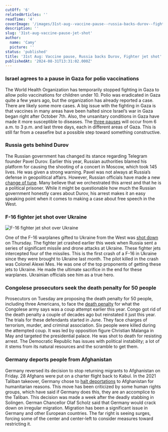 ```yaml
---
cutOff: '6'
relatedArticles: ''
readTime: '4'
coverImage: '/images/31st-aug--vaccine-pause--russia-backs-durov--fighter-jet-shot-a-M0ND.webp'
description: ''
slug: '31st-aug-vaccine-pause-jet-shot'
author:
  name: 'Camy'
  picture: ''
status: 'published'
title: '31st Aug: Vaccine pause, Russia backs Durov, Fighter jet shot'
publishedAt: '2024-08-31T13:31:02.000Z'
---
```


### Israel agrees to a pause in Gaza for polio vaccinations

The World Health Organization has temporarily stopped fighting in Gaza to allow polio vaccinations for children under 10. Polio was eradicated in Gaza quite a few years ago, but the organization has already reported a case. There are likely some more cases. A big issue with the fighting in Gaza is that vaccines in many areas have been halted since Israel’s war in Gaza began right after October 7th. Also, the unsanitary conditions in Gaza have made it more susceptible to diseases.  The [three pauses](https://www.aljazeera.com/news/liveblog/2024/8/29/israels-war-on-gaza-live-israel-warned-not-to-extend-war-to-west-bank) will occur from 6 a.m. to 3 p.m. and last three days, each in different areas of Gaza. This is still far from a ceasefire but a possible step toward something constructive. 

### Russia gets behind Durov

The Russian government has changed its stance regarding Telegram founder Pavel Durov. Earlier this year, Russian authorities blamed his platform for causing the shooting of a concert in Moscow, which took 145 lives. He was given a strong warning. Pavel was not always at Russia’s defense in geopolitical affairs. However, Russian officials have made a new [change of tune](https://www.reuters.com/world/europe/after-years-pressure-durov-russia-suddenly-rallies-behind-him-2024-08-29/). Many believe that we orchestrated this arrest and that he is a political prisoner. While it might be questionable how much the Russian government honestly cares about Durov, his arrest makes it an easy speaking point when it comes to making a case about free speech in the West. 

### F-16 fighter jet shot over Ukraine

![F-16 fighter jet shot over Ukraine](/images/31st-aug--vaccine-pause--russia-backs-durov--fighter-jet-shot-a-IzND.webp)

One of the F-16 warplanes gifted to Ukraine from the West was [shot down](https://www.euronews.com/my-europe/2024/08/30/ukraine-says-one-of-its-western-donated-f-16-fighter-jets-has-crashed-killing-the-pilot) on Thursday. The fighter jet crashed earlier this week when Russia sent a series of significant missile and drone attacks at Ukraine. These fighter jets intercepted four of the missiles. This is the first crash of a F-16 in Ukraine since they were brought to Ukraine last month. The pilot killed in the crash was Colonel Alexei Mes. He was one of the top proponents of getting these jets to Ukraine. He made the ultimate sacrifice in the end for these warplanes. Ukrainian officials see him as a true hero. 

### Congolese prosecutors seek the death penalty for 50 people

Prosecutors on Tuesday are proposing the death penalty for 50 people, including three Americans, to face the [death penalty](https://edition.cnn.com/2024/08/28/africa/americans-coup-attempt-congo-intl/index.html) for what the Congolese army says was a coup attempt earlier this year. Congo got rid of the death penalty a couple of decades ago but reinstated it just this year. The trials for these defendants started in June. They face charges of terrorism, murder, and criminal association. Six people were killed during the attempted coup. It was led by opposition figure Christian Malanga in May and targeted the presidential palace.  He was shot to death for resisting arrest. The Democratic Republic has issues with political instability; a lot of it stems from its natural resources and the scramble to get them. 

### Germany deports people from Afghanistan

Germany reversed its decision to stop returning migrants to Afghanistan on Friday. 28 Afghans were put on a charter flight back to Kabul. In the 2021 Taliban takeover, Germany chose to [halt deportations](https://www.france24.com/en/europe/20240830-germany-deports-afghan-nationals-for-first-time-since-taliban-takeover) to Afghanistan for humanitarian reasons. This move has been criticized by some human rights groups, which have said if Germany does this, they are an accomplice to the Taliban. This decision was made a week after the deadly stabbing in Solingen. German Chancellor Olaf Scholz said that Germany would crack down on irregular migration. Migration has been a significant issue in Germany and other European countries. The far right is seeing surges, forcing some of the center and center-left to consider measures toward restricting it.